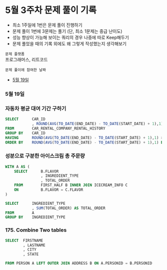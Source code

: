 # 5월 3주차 문제 풀이 기록

- 최소 1주일에 1번은 문제 풀이 진행하기
- 문제 풀이 1번에 3문제는 풀기 (단, 최소 1문제는 중급 난이도)
- 성능 향상이 가능해 보이는 쿼리의 경우 나중에 따로 Keep해두기
- 문제 풀었을 때의 기록 외에도 왜 그렇게 작성했는지 생각해보기

`문제 플랫폼`    
프로그래머스, 리트코드

`문제 풀이에 참여한 날짜`    
- [5월 19일](#5월-19일)

### 5월 19일

### 자동차 평균 대여 기간 구하기

```sql
SELECT      CAR_ID
            , ROUND(AVG(TO_DATE(END_DATE) - TO_DATE(START_DATE) + 1),1) AS AVERAGE_DURATION
FROM        CAR_RENTAL_COMPANY_RENTAL_HISTORY
GROUP BY    CAR_ID
HAVING      ROUND(AVG(TO_DATE(END_DATE) - TO_DATE(START_DATE) + 1),1) >= 7
ORDER BY    ROUND(AVG(TO_DATE(END_DATE) - TO_DATE(START_DATE) + 1),1) DESC, CAR_ID DESC
```

### 성분으로 구분한 아이스크림 총 주문량

```sql
WITH A AS (
    SELECT      B.FLAVOR
                , INGREDIENT_TYPE
                , TOTAL_ORDER
    FROM        FIRST_HALF B INNER JOIN ICECREAM_INFO C 
    ON          B.FLAVOR = C.FLAVOR
)

SELECT      INGREDIENT_TYPE
            , SUM(TOTAL_ORDER) AS TOTAL_ORDER
FROM        A
GROUP BY    INGREDIENT_TYPE
```

### 175. Combine Two tables

```sql
SELECT  FIRSTNAME
        , LASTNAME
        , CITY
        , STATE

FROM PERSON A LEFT OUTER JOIN ADDRESS B ON A.PERSONID = B.PERSONID
```
